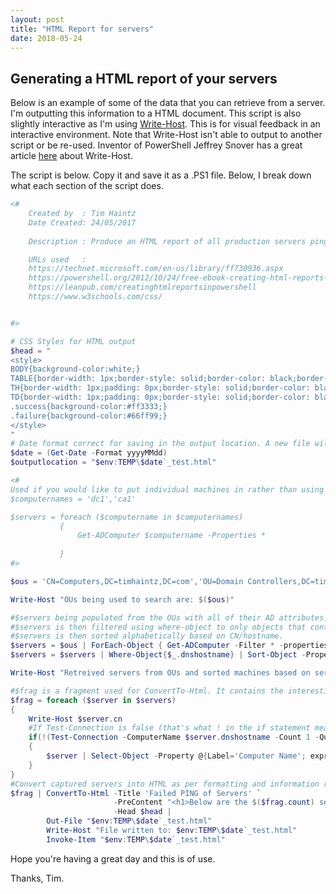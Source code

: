 ```yaml
---
layout: post
title: "HTML Report for servers"
date: 2018-05-24
---
```

## Generating a HTML report of your servers

Below is an example of some of the data that you can retrieve from a server. I'm outputting this information to a HTML document.
This script is also slightly interactive as I'm using [Write-Host](https://docs.microsoft.com/en-us/powershell/module/microsoft.powershell.utility/write-host?view=powershell-6). This is for visual feedback in an interactive environment. Note that Write-Host isn't able to output to another script or be re-used. Inventor of PowerShell Jeffrey Snover has a great article [here](http://www.jsnover.com/blog/2013/12/07/write-host-considered-harmful/) about Write-Host. 

The script is below. Copy it and save it as a .PS1 file. Below, I break down what each section of the script does.

```PowerShell
<#
    Created by  : Tim Haintz
    Date Created: 24/05/2017
    
    Description : Produce an HTML report of all production servers pinged but not responding.

    URLs used   :
    https://technet.microsoft.com/en-us/library/ff730936.aspx
    https://powershell.org/2012/10/24/free-ebook-creating-html-reports-in-powershell/
    https://leanpub.com/creatinghtmlreportsinpowershell
    https://www.w3schools.com/css/


#>

# CSS Styles for HTML output
$head = "
<style>
BODY{background-color:white;}
TABLE{border-width: 1px;border-style: solid;border-color: black;border-collapse: collapse;}
TH{border-width: 1px;padding: 0px;border-style: solid;border-color: black;background-color:LightSteelBlue}
TD{border-width: 1px;padding: 0px;border-style: solid;border-color: black;background-color:LightCoral}
.success{background-color:#ff3333;}
.failure{background-color:#66ff99;}
</style>
"
# Date format correct for saving in the output location. A new file will be created each new day/date
$date = (Get-Date -Format yyyyMMdd)
$outputlocation = "$env:TEMP\$date`_test.html"

<#
Used if you would like to put individual machines in rather than using OUs
$computernames = 'dc1','ca1'

$servers = foreach ($computername in $computernames)
           {
               Get-ADComputer $computername -Properties *
               
           }
#>

$ous = 'CN=Computers,DC=timhaintz,DC=com','OU=Domain Controllers,DC=timhaintz,DC=com'

Write-Host "OUs being used to search are: $($ous)"

#$servers being populated from the OUs with all of their AD attributes. 
#$servers is then filtered using where-object to only objects that contain .dnshostname entries as these are 'real' machines
#$servers is then sorted alphabetically based on CN/hostname. 
$servers = $ous | ForEach-Object { Get-ADComputer -Filter * -properties * -SearchBase $_ }
$servers = $servers | Where-Object{$_.dnshostname} | Sort-Object -Property 'CN'

Write-Host "Retreived servers from OUs and sorted machines based on server name"

#$frag is a fragment used for ConvertTo-Html. It contains the interesting information.
$frag = foreach ($server in $servers)
{
    Write-Host $server.cn
    #If Test-Connection is false (that's what ! in the if statement means) then pass into the if statement.
    if(!(Test-Connection -ComputerName $server.dnshostname -Count 1 -Quiet))
    {
        $server | Select-Object -Property @{Label='Computer Name'; expression ={$_.cn}},IPv4Address,whenCreated,whenChanged                               
    }
}
#Convert captured servers into HTML as per formatting and information required.
$frag | ConvertTo-Html -Title 'Failed PING of Servers' `
                       -PreContent "<h1>Below are the $($frag.count) servers that failed a PING test. $($servers.count) servers were pinged in this process.</h1>" `
                       -Head $head |
        Out-File "$env:TEMP\$date`_test.html"
        Write-Host "File written to: $env:TEMP\$date`_test.html"
        Invoke-Item "$env:TEMP\$date`_test.html"
```

Hope you're having a great day and this is of use.

Thanks, Tim.
